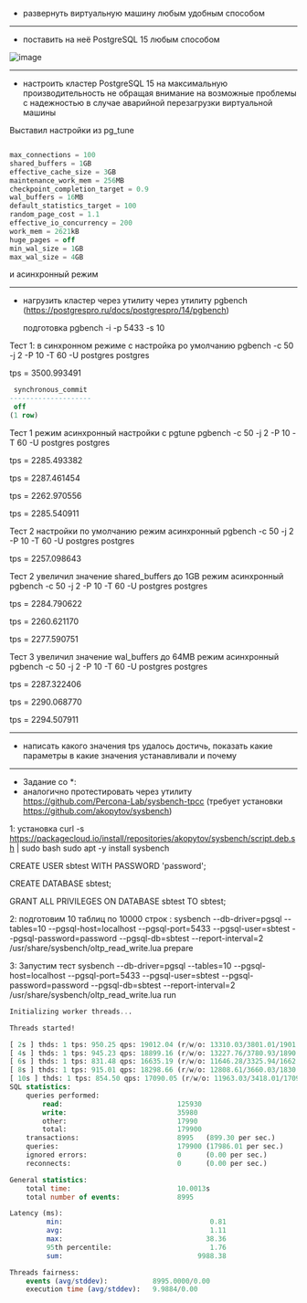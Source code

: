 * развернуть виртуальную машину любым удобным способом



  
------------------------------------------------------
* поставить на неё PostgreSQL 15 любым способом

![image](https://github.com/VyacheslavIT/postgre/assets/136000255/9f038f6b-264b-419a-9ab2-257ec9b0d119)

-----------------------------------------------------
* настроить кластер PostgreSQL 15 на максимальную производительность не обращая внимание на возможные проблемы с надежностью в случае аварийной перезагрузки виртуальной машины

Выставил настройки из pg_tune

```sql

max_connections = 100
shared_buffers = 1GB
effective_cache_size = 3GB
maintenance_work_mem = 256MB
checkpoint_completion_target = 0.9
wal_buffers = 16MB
default_statistics_target = 100
random_page_cost = 1.1
effective_io_concurrency = 200
work_mem = 2621kB
huge_pages = off
min_wal_size = 1GB
max_wal_size = 4GB

```

и асинхронный режим

----------------------------------------------------
* нагрузить кластер через утилиту через утилиту pgbench (https://postgrespro.ru/docs/postgrespro/14/pgbench)

  подготовка pgbench -i -p 5433 -s 10
  

Тест 1: в синхронном режиме с настройка ро умолчанию pgbench -c 50 -j 2 -P 10 -T 60 -U postgres postgres

tps = 3500.993491

```sql
 synchronous_commit
--------------------
 off
(1 row)
```
Тест 1 режим асинхронный настройки с pgtune pgbench -c 50 -j 2 -P 10 -T 60 -U postgres postgres

tps = 2285.493382

tps = 2287.461454

tps = 2262.970556

tps = 2285.540911

Тест 2 настройки по умолчанию режим асинхронный pgbench -c 50 -j 2 -P 10 -T 60 -U postgres postgres

tps = 2257.098643

Тест 2 увеличил значение shared_buffers до 1GB режим асинхронный pgbench -c 50 -j 2 -P 10 -T 60 -U postgres postgres

tps = 2284.790622

tps = 2260.621170

tps = 2277.590751

Тест 3 увеличил значение wal_buffers до 64MB режим асинхронный pgbench -c 50 -j 2 -P 10 -T 60 -U postgres postgres

tps = 2287.322406

tps = 2290.068770

tps = 2294.507911



-----------------------------------------------------
* написать какого значения tps удалось достичь, показать какие параметры в какие значения устанавливали и почему


----------------------------------------------------
* Задание со *:
* аналогично протестировать через утилиту https://github.com/Percona-Lab/sysbench-tpcc (требует установки
https://github.com/akopytov/sysbench)




1:  установка curl -s https://packagecloud.io/install/repositories/akopytov/sysbench/script.deb.sh | sudo bash
sudo apt -y install sysbench

 CREATE USER sbtest WITH PASSWORD 'password';
 
 CREATE DATABASE sbtest;
 
GRANT ALL PRIVILEGES ON DATABASE sbtest TO sbtest;


2: подготовим 10 таблиц по 10000 строк : sysbench --db-driver=pgsql  --tables=10   --pgsql-host=localhost --pgsql-port=5433 --pgsql-user=sbtest --pgsql-password=password --pgsql-db=sbtest --report-interval=2 /usr/share/sysbench/oltp_read_write.lua prepare


3: Запустим тест sysbench --db-driver=pgsql  --tables=10   --pgsql-host=localhost --pgsql-port=5433 --pgsql-user=sbtest --pgsql-password=password --pgsql-db=sbtest --report-interval=2 /usr/share/sysbench/oltp_read_write.lua run


```sql
Initializing worker threads...

Threads started!

[ 2s ] thds: 1 tps: 950.25 qps: 19012.04 (r/w/o: 13310.03/3801.01/1901.00) lat (ms,95%): 1.55 err/s: 0.00 reconn/s: 0.00
[ 4s ] thds: 1 tps: 945.23 qps: 18899.16 (r/w/o: 13227.76/3780.93/1890.47) lat (ms,95%): 1.50 err/s: 0.00 reconn/s: 0.00
[ 6s ] thds: 1 tps: 831.48 qps: 16635.19 (r/w/o: 11646.28/3325.94/1662.97) lat (ms,95%): 1.89 err/s: 0.00 reconn/s: 0.00
[ 8s ] thds: 1 tps: 915.01 qps: 18298.66 (r/w/o: 12808.61/3660.03/1830.02) lat (ms,95%): 1.61 err/s: 0.00 reconn/s: 0.00
[ 10s ] thds: 1 tps: 854.50 qps: 17090.05 (r/w/o: 11963.03/3418.01/1709.00) lat (ms,95%): 1.96 err/s: 0.00 reconn/s: 0.00
SQL statistics:
    queries performed:
        read:                            125930
        write:                           35980
        other:                           17990
        total:                           179900
    transactions:                        8995   (899.30 per sec.)
    queries:                             179900 (17986.01 per sec.)
    ignored errors:                      0      (0.00 per sec.)
    reconnects:                          0      (0.00 per sec.)

General statistics:
    total time:                          10.0013s
    total number of events:              8995

Latency (ms):
         min:                                    0.81
         avg:                                    1.11
         max:                                   38.36
         95th percentile:                        1.76
         sum:                                 9988.38

Threads fairness:
    events (avg/stddev):           8995.0000/0.00
    execution time (avg/stddev):   9.9884/0.00



```
